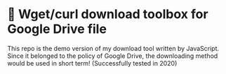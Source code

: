 # 🤖 Wget/curl download toolbox for Google Drive file

This repo is the demo version of my download tool written by JavaScript. Since
it belonged to the policy of Google Drive, the downloading method would be used
in short term! (Successfully tested in 2020)

